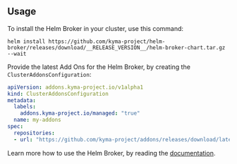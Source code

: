 ## Usage

To install the Helm Broker in your cluster, use this command:

```
helm install https://github.com/kyma-project/helm-broker/releases/download/__RELEASE_VERSION__/helm-broker-chart.tar.gz --wait
```

Provide the latest Add Ons for the Helm Broker, by creating the `ClusterAddonsConfiguration`:

```yaml
apiVersion: addons.kyma-project.io/v1alpha1
kind: ClusterAddonsConfiguration
metadata:
  labels:
    addons.kyma-project.io/managed: "true"
  name: my-addons
spec:
  repositories:
  - url: "https://github.com/kyma-project/addons/releases/download/latest/index.yaml"
```

Learn more how to use the Helm Broker, by reading the [documentation](https://github.com/kyma-project/helm-broker/blob/__RELEASE_VERSION__/README.md#Documentation).